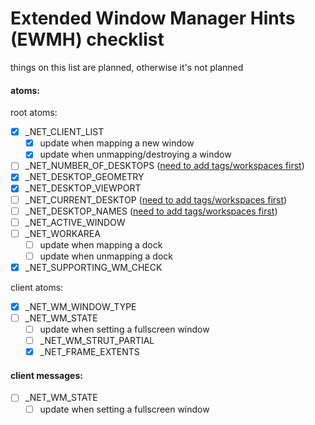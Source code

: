 # Extended Window Manager Hints (EWMH) checklist

things on this list are planned, otherwise it's not planned

#### atoms:
  root atoms:
  - [x] _NET_CLIENT_LIST
    - [x] update when mapping a new window
    - [x] update when unmapping/destroying a window
  - [ ] _NET_NUMBER_OF_DESKTOPS ([need to add tags/workspaces first](https://github.com/BKSalman/bunnuafeth/issues/4))
  - [x] _NET_DESKTOP_GEOMETRY
  - [x] _NET_DESKTOP_VIEWPORT
  - [ ] _NET_CURRENT_DESKTOP ([need to add tags/workspaces first](https://github.com/BKSalman/bunnuafeth/issues/4))
  - [ ] _NET_DESKTOP_NAMES ([need to add tags/workspaces first](https://github.com/BKSalman/bunnuafeth/issues/4))
  - [ ] _NET_ACTIVE_WINDOW
  - [ ] _NET_WORKAREA
    - [ ] update when mapping a dock
    - [ ] update when unmapping a dock
  - [x] _NET_SUPPORTING_WM_CHECK

  client atoms:
  - [x] _NET_WM_WINDOW_TYPE
  - [ ] _NET_WM_STATE
    - [ ] update when setting a fullscreen window
    - [ ] _NET_WM_STRUT_PARTIAL
    - [x] _NET_FRAME_EXTENTS

#### client messages:
- [ ] _NET_WM_STATE
  - [ ] update when setting a fullscreen window
